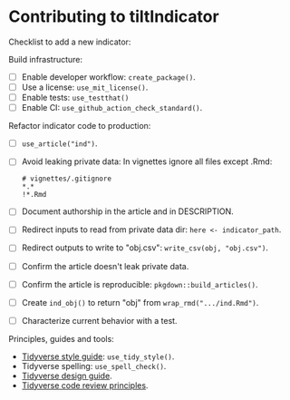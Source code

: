 # Contributing to tiltIndicator

Checklist to add a new indicator:

Build infrastructure:

- [ ] Enable developer workflow: `create_package()`.
- [ ] Use a license: `use_mit_license()`.
- [ ] Enable tests: `use_testthat()`
- [ ] Enable CI: `use_github_action_check_standard()`.

Refactor indicator code to production:

- [ ] `use_article("ind")`.
- [ ] Avoid leaking private data: In vignettes ignore all files except .Rmd:

    ```
    # vignettes/.gitignore
    *.*
    !*.Rmd
    ```

- [ ] Document authorship in the article and in DESCRIPTION.
- [ ] Redirect inputs to read from private data dir: `here <- indicator_path`.
- [ ] Redirect outputs to write to "obj.csv": `write_csv(obj, "obj.csv")`.
- [ ] Confirm the article doesn't leak private data.
- [ ] Confirm the article is reproducible: `pkgdown::build_articles()`.
- [ ] Create `ind_obj()` to return "obj" from `wrap_rmd(".../ind.Rmd")`.
- [ ] Characterize current behavior with a test.

Principles, guides and tools:

* [Tidyverse style guide](https://style.tidyverse.org/): `use_tidy_style()`.
* Tidyverse spelling: `use_spell_check()`.
* [Tidyverse design guide](https://design.tidyverse.org/).
* [Tidyverse code review principles](https://davisvaughan.github.io/code-review/).
